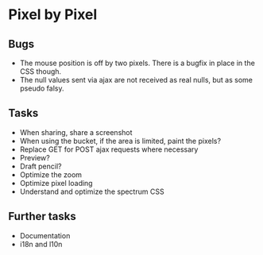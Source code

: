 Pixel by Pixel
==============

Bugs
----
* The mouse position is off by two pixels. There is a bugfix in place in the CSS though.
* The null values sent via ajax are not received as real nulls, but as some pseudo falsy.

Tasks
-----
* When sharing, share a screenshot
* When using the bucket, if the area is limited, paint the pixels?
* Replace GET for POST ajax requests where necessary
* Preview?
* Draft pencil?
* Optimize the zoom
* Optimize pixel loading
* Understand and optimize the spectrum CSS

Further tasks
-------------
* Documentation
* i18n and l10n